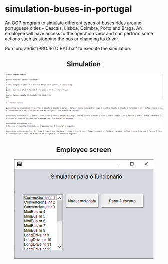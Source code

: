# simulation-buses-in-portugal
An OOP program to simulate different types of buses rides around portuguese cities - Cascais, Lisboa, Coimbra, Porto and Braga.
An employee will have access to the operation view and can perform some actions such as stopping the bus or changing its driver.

Run 'projv1/dist/PROJETO BAT.bat' to execute the simulation.

<h2 align="center"> Simulation </h3>
<p align="center">

  <img alt="menu image of the application" src="https://github.com/fbkz/simulation-buses-in-portugal/blob/master/bus.png">
</p>

<h2 align="center"> Employee screen </h3>
<p align="center">

  <img alt="menu image of the application" src="https://github.com/fbkz/simulation-buses-in-portugal/blob/master/employee.png">
</p>
